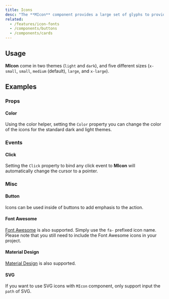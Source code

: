 ```yaml
---
title: Icons
desc: "The **MIcon** component provides a large set of glyphs to provide context to various aspects of your application. For a list of all available icons, visit the official [Material Design Icons](https://materialdesignicons.com/) page. To use any of these icons simply use the `mdi-` prefix followed by the icon name."
related:
  - /features/icon-fonts
  - /components/buttons
  - /components/cards
---
```


## Usage

**MIcon** come in two themes (`light` and `dark`), and five different sizes (`x-small`, `small`, `medium` (default), `large`, and `x-large`).

<icons-usage></icons-usage>

## Examples

### Props

#### Color

Using the color helper, setting the `Color` property you can change the color of the icons for the standard dark and light themes.

<masa-example file="Examples.icons.Color"></masa-example>

### Events

#### Click

Setting the `Click` property to bind any click event to **MIcon** will automatically change the cursor to a pointer.

<masa-example file="Examples.icons.Click"></masa-example>

### Misc

#### Button

Icons can be used inside of buttons to add emphasis to the action.

<masa-example file="Examples.icons.Button"></masa-example>

#### Font Awesome

[Font Awesome](https://fontawesome.com/icons/) is also supported. Simply use the `fa-` prefixed icon name. Please note
that you still need to include the Font Awesome icons in your project.

<masa-example file="Examples.icons.FontAwesome"></masa-example>

#### Material Design

[Material Design](https://material.io/tools/icons/?style=baseline) is also supported.

<masa-example file="Examples.icons.MaterialDesign"></masa-example>

#### SVG

If you want to use SVG icons with `MIcon` component, only support input the `path` of SVG.

<masa-example file="Examples.icons.Svg"></masa-example>